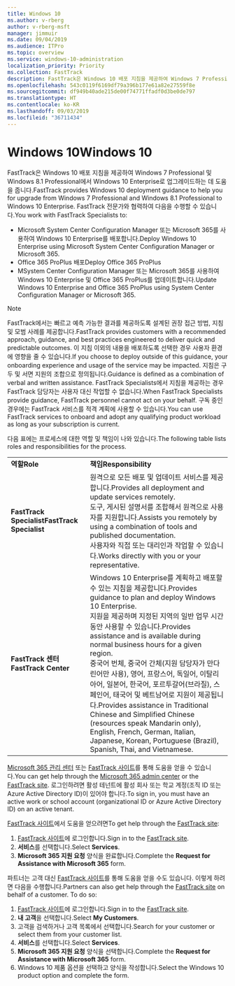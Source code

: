 ```yaml
---
title: Windows 10
ms.author: v-rberg
author: v-rberg-msft
manager: jimmuir
ms.date: 09/04/2019
ms.audience: ITPro
ms.topic: overview
ms.service: windows-10-administration
localization_priority: Priority
ms.collection: FastTrack
description: FastTrack은 Windows 10 배포 지침을 제공하여 Windows 7 Professional 및 Windows 8.1 Professional에서 Windows 10 Enterprise로 업그레이드하는 데 도움을 줍니다.
ms.openlocfilehash: 543c0119f6169df79a396b177e61a82e27559f8e
ms.sourcegitcommit: df949b40ade215de00f74771ffadf0d3be0de797
ms.translationtype: HT
ms.contentlocale: ko-KR
ms.lasthandoff: 09/03/2019
ms.locfileid: "36711434"
---
```

# <a name="windows-10"></a><span data-ttu-id="af637-103">Windows 10</span><span class="sxs-lookup"><span data-stu-id="af637-103">Windows 10</span></span>

<span data-ttu-id="af637-104">FastTrack은 Windows 10 배포 지침을 제공하여 Windows 7 Professional 및 Windows 8.1 Professional에서 Windows 10 Enterprise로 업그레이드하는 데 도움을 줍니다.</span><span class="sxs-lookup"><span data-stu-id="af637-104">FastTrack provides Windows 10 deployment guidance to help you for upgrade from Windows 7 Professional and Windows 8.1 Professional to Windows 10 Enterprise.</span></span> <span data-ttu-id="af637-105">FastTrack 전문가와 협력하여 다음을 수행할 수 있습니다.</span><span class="sxs-lookup"><span data-stu-id="af637-105">You work with FastTrack Specialists to:</span></span>

- <span data-ttu-id="af637-106">Microsoft System Center Configuration Manager 또는 Microsoft 365를 사용하여 Windows 10 Enterprise를 배포합니다.</span><span class="sxs-lookup"><span data-stu-id="af637-106">Deploy Windows 10 Enterprise using Microsoft System Center Configuration Manager or Microsoft 365.</span></span>
- <span data-ttu-id="af637-107">Office 365 ProPlus 배포</span><span class="sxs-lookup"><span data-stu-id="af637-107">Deploy Office 365 ProPlus</span></span> 
- <span data-ttu-id="af637-108">MSystem Center Configuration Manager 또는 Microsoft 365를 사용하여 Windows 10 Enterprise 및 Office 365 ProPlus를 업데이트합니다.</span><span class="sxs-lookup"><span data-stu-id="af637-108">Update Windows 10 Enterprise and Office 365 ProPlus using System Center Configuration Manager or Microsoft 365.</span></span>
  
> [!NOTE]
> <span data-ttu-id="af637-109">FastTrack에서는 빠르고 예측 가능한 결과를 제공하도록 설계된 권장 접근 방법, 지침 및 모범 사례를 제공합니다.</span><span class="sxs-lookup"><span data-stu-id="af637-109">FastTrack provides customers with a recommended approach, guidance, and best practices engineered to deliver quick and predictable outcomes.</span></span> <span data-ttu-id="af637-110">이 지침 이외의 내용을 배포하도록 선택한 경우 사용자 환경에 영향을 줄 수 있습니다.</span><span class="sxs-lookup"><span data-stu-id="af637-110">If you choose to deploy outside of this guidance, your onboarding experience and usage of the service may be impacted.</span></span> <span data-ttu-id="af637-111">지침은 구두 및 서면 지원의 조합으로 정의됩니다.</span><span class="sxs-lookup"><span data-stu-id="af637-111">Guidance is defined as a combination of verbal and written assistance.</span></span> <span data-ttu-id="af637-112">FastTrack Specialists에서 지침을 제공하는 경우 FastTrack 담당자는 사용자 대신 작업할 수 없습니다.</span><span class="sxs-lookup"><span data-stu-id="af637-112">When FastTrack Specialists provide guidance, FastTrack personnel cannot act on your behalf.</span></span> <span data-ttu-id="af637-113">구독 중인 경우에는 FastTrack 서비스를 적격 계획에 사용할 수 있습니다.</span><span class="sxs-lookup"><span data-stu-id="af637-113">You can use FastTrack services to onboard and adopt any qualifying product workload as long as your subscription is current.</span></span>  
    
<span data-ttu-id="af637-114">다음 표에는 프로세스에 대한 역할 및 책임이 나와 있습니다.</span><span class="sxs-lookup"><span data-stu-id="af637-114">The following table lists roles and responsibilities for the process.</span></span>

|||
|:-----|:-----|
|<span data-ttu-id="af637-115">**역할**</span><span class="sxs-lookup"><span data-stu-id="af637-115">**Role**</span></span> <br/> |<span data-ttu-id="af637-116">**책임**</span><span class="sxs-lookup"><span data-stu-id="af637-116">**Responsibility**</span></span> <br/> |
|<span data-ttu-id="af637-117">**FastTrack Specialist**</span><span class="sxs-lookup"><span data-stu-id="af637-117">**FastTrack Specialist**</span></span> <br/> |<span data-ttu-id="af637-118">원격으로 모든 배포 및 업데이트 서비스를 제공합니다.</span><span class="sxs-lookup"><span data-stu-id="af637-118">Provides all deployment and update services remotely.</span></span>  <br/> <span data-ttu-id="af637-119">도구, 게시된 설명서를 조합해서 원격으로 사용자를 지원합니다.</span><span class="sxs-lookup"><span data-stu-id="af637-119">Assists you remotely by using a combination of tools and published documentation.</span></span> <br/> <span data-ttu-id="af637-120">사용자와 직접 또는 대리인과 작업할 수 있습니다.</span><span class="sxs-lookup"><span data-stu-id="af637-120">Works directly with you or your representative.</span></span>|
|<span data-ttu-id="af637-121">**FastTrack 센터**</span><span class="sxs-lookup"><span data-stu-id="af637-121">**FastTrack Center**</span></span>  <br/> |<span data-ttu-id="af637-122">Windows 10 Enterprise를 계획하고 배포할 수 있는 지침을 제공합니다.</span><span class="sxs-lookup"><span data-stu-id="af637-122">Provides guidance to plan and deploy Windows 10 Enterprise.</span></span>   <br/> <span data-ttu-id="af637-123">지원을 제공하며 지정된 지역의 일반 업무 시간 동안 사용할 수 있습니다.</span><span class="sxs-lookup"><span data-stu-id="af637-123">Provides assistance and is available during normal business hours for a given region.</span></span> <br/> <span data-ttu-id="af637-124">중국어 번체, 중국어 간체(지원 담당자가 만다린어만 사용), 영어, 프랑스어, 독일어, 이탈리아어, 일본어, 한국어, 포르투갈어(브라질), 스페인어, 태국어 및 베트남어로 지원이 제공됩니다.</span><span class="sxs-lookup"><span data-stu-id="af637-124">Provides assistance in Traditional Chinese and Simplified Chinese (resources speak Mandarin only), English, French, German, Italian, Japanese, Korean, Portuguese (Brazil), Spanish, Thai, and Vietnamese.</span></span>|
 
<span data-ttu-id="af637-125">[Microsoft 365 관리 센터](https://go.microsoft.com/fwlink/?linkid=2032704) 또는 [FastTrack 사이트](https://go.microsoft.com/fwlink/?linkid=780698)를 통해 도움을 얻을 수 있습니다.</span><span class="sxs-lookup"><span data-stu-id="af637-125">You can get help through the [Microsoft 365 admin center](https://go.microsoft.com/fwlink/?linkid=2032704) or the [FastTrack site](https://go.microsoft.com/fwlink/?linkid=780698).</span></span> <span data-ttu-id="af637-126">로그인하려면 활성 테넌트에 활성 회사 또는 학교 계정(조직 ID 또는 Azure Active Directory ID)이 있어야 합니다.</span><span class="sxs-lookup"><span data-stu-id="af637-126">To sign in, you must have an active work or school account (organizational ID or Azure Active Directory ID) on an active tenant.</span></span> 

<span data-ttu-id="af637-127">[FastTrack 사이트](https://go.microsoft.com/fwlink/?linkid=780698)에서 도움을 얻으려면</span><span class="sxs-lookup"><span data-stu-id="af637-127">To get help through the [FastTrack site](https://go.microsoft.com/fwlink/?linkid=780698):</span></span> 
1.  <span data-ttu-id="af637-128">[FastTrack 사이트](https://go.microsoft.com/fwlink/?linkid=780698)에 로그인합니다.</span><span class="sxs-lookup"><span data-stu-id="af637-128">Sign in to the [FastTrack site](https://go.microsoft.com/fwlink/?linkid=780698).</span></span> 
2.  <span data-ttu-id="af637-129">**서비스**를 선택합니다.</span><span class="sxs-lookup"><span data-stu-id="af637-129">Select **Services**.</span></span>
3.  <span data-ttu-id="af637-130">**Microsoft 365 지원 요청** 양식을 완료합니다.</span><span class="sxs-lookup"><span data-stu-id="af637-130">Complete the **Request for Assistance with Microsoft 365** form.</span></span>
  
<span data-ttu-id="af637-p104">파트너는 고객 대신 [FastTrack 사이트](https://go.microsoft.com/fwlink/?linkid=780698)를 통해 도움을 얻을 수도 있습니다. 이렇게 하려면 다음을 수행합니다.</span><span class="sxs-lookup"><span data-stu-id="af637-p104">Partners can also get help through the [FastTrack site](https://go.microsoft.com/fwlink/?linkid=780698) on behalf of a customer. To do so:</span></span>
1.  <span data-ttu-id="af637-133">[FastTrack 사이트](https://go.microsoft.com/fwlink/?linkid=780698)에 로그인합니다.</span><span class="sxs-lookup"><span data-stu-id="af637-133">Sign in to the [FastTrack site](https://go.microsoft.com/fwlink/?linkid=780698).</span></span> 
2.  <span data-ttu-id="af637-134">**내 고객**을 선택합니다.</span><span class="sxs-lookup"><span data-stu-id="af637-134">Select **My Customers**.</span></span>
3.  <span data-ttu-id="af637-135">고객을 검색하거나 고객 목록에서 선택합니다.</span><span class="sxs-lookup"><span data-stu-id="af637-135">Search for your customer or select them from your customer list.</span></span>
4.  <span data-ttu-id="af637-136">**서비스**를 선택합니다.</span><span class="sxs-lookup"><span data-stu-id="af637-136">Select **Services**.</span></span>
5.  <span data-ttu-id="af637-137">**Microsoft 365 지원 요청** 양식을 선택합니다.</span><span class="sxs-lookup"><span data-stu-id="af637-137">Complete the **Request for Assistance with Microsoft 365** form.</span></span>
6.  <span data-ttu-id="af637-138">Windows 10 제품 옵션을 선택하고 양식을 작성합니다.</span><span class="sxs-lookup"><span data-stu-id="af637-138">Select the Windows 10 product option and complete the form.</span></span>
 